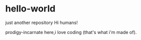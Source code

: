 # hello-world
just another repository
Hi humans!

prodigy-incarnate here,i love coding (that's what i'm made of).
